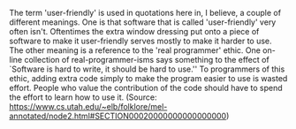 The term 'user-friendly' is used in quotations here in, I believe, a couple of different meanings. One is that software that is called 'user-friendly' very often isn't. Oftentimes the extra window dressing put onto a piece of software to make it user-friendly serves mostly to make it harder to use. The other meaning is a reference to the 'real programmer' ethic. One on-line collection of real-programmer-isms says something to the effect of `Software is hard to write, it should be hard to use.'' To programmers of this ethic, adding extra code simply to make the program easier to use is wasted effort. People who value the contribution of the code should have to spend the effort to learn how to use it. (Source: https://www.cs.utah.edu/~elb/folklore/mel-annotated/node2.html#SECTION00020000000000000000)

